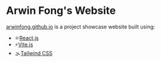 # Arwin Fong's Website

[arwinfong.github.io](https://arwinfong.github.io) is a project showcase website built using:

- ⚛️[React.js](https://reactjs.org/)
- ⚡[Vite.js](https://vitejs.dev/)
- 🌫️[Tailwind CSS](https://tailwindcss.com/)
